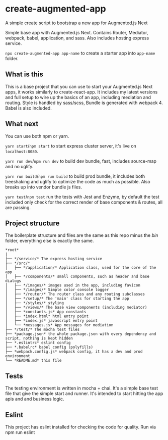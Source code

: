 # create-augmented-app
A simple create script to bootstrap a new app for Augmented.js Next

Simple base app with Augmented.js Next.  Contains Router, Mediator, webpack, babel, application, and sass.  Also includes hosting express service.

`npx create-augmented-app app-name` to create a starter app into `app-name` folder.

## What is this
This is a base project that you can use to start your Augmented.js Next apps, it works similarly to create-react-app.
It includes my latest versions and full setup to wire up the basics of an app, including mediation and routing.
Style is handled by sass/scss, Bundle is generated with webpack 4.  Babel is also included.

## What next
You can use both npm or yarn.  

`yarn start`/`npm start` to start express cluster server, it's live on `localhost:8080`.

`yarn run dev`/`npm run dev` to build dev bundle, fast, includes source-map and no uglify.

`yarn run build`/`npm run build` to build prod bundle, it includes both treeshaking and uglify to optimize the code as much as possible.  Also breaks up into vendor bundle js files.

`yarn test`/`npm test` run the tests with Jest and Enzyme, by default the test included only check for the correct render of base components & routes, all are passing.

## Project structure

The boilerplate structure and files are the same as this repo minus the *bin* folder, everything else is exactly the same.

```
*root*
|
├── */service/* The express hosting service
├── */src/*
│   ├── */application/* Application class, used for the core of the app
│   ├── */components/* small components, such as header and base dialogs
│   ├── */images/* images used in the app, including favicon
│   ├── */images/* Simple color console logger
│   ├── */router/* The router class and any routing subclasses
│   ├── */setup/* The 'main' class for starting the app
│   ├── */styles/* styling
│   ├── */views/* The base view components (including mediator)
│   ├── *constants.js* App constants
│   ├── *index.html* html entry point
│   ├── *index.js* javascript entry point
│   └── *messages.js* App messages for mediation
├── */test/* The mocha test files
├── *package.json* the whole package.json with every dependency and script, nothing is kept hidden
├── *.eslintrc* eslint config
├── *.babelrc* babel config (polyfills)
├── *webpack.config.js* webpack config, it has a dev and prod environment
└── *README.md* this file
```


## Tests

The testing environment is written in mocha + chai.  It's a simple base test file that give the simple start and runner.  It's intended to start hitting the app apis and and business logic.


## Eslint

This project has eslint installed for checking the code for quality. Run via npm run eslint
